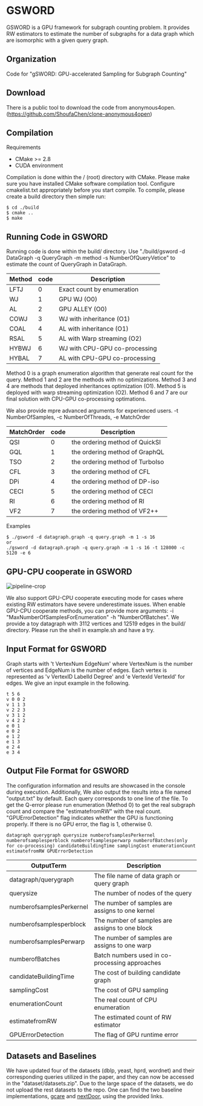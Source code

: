 # GSWORD
GSWORD is a GPU framework for subgraph counting problem. It provides RW estimators to estimate the number of subgraphs for a data graph which are isomorphic with a given query graph.

Organization
--------
Code for "gSWORD: GPU-accelerated Sampling for Subgraph Counting"

Download
--------
There is a public tool to download the code from anonymous4open. (https://github.com/ShoufaChen/clone-anonymous4open)

Compilation
--------

Requirements

* CMake &gt;= 2.8
* CUDA environment

Compilation is done within the / (root) directory with CMake. 
Please make sure you have installed CMake software compilation tool.
Configure cmakelist.txt appropriately before you start compile. 
To compile, please create a build directory then simple run:

```
$ cd ./build
$ cmake ..
$ make
```

Running Code in GSWORD
--------
Running code is done within the build/ directory. 
Use "./build/gsword -d DataGraph -q QueryGraph -m method -s NumberOfQueryVetice" to estimate the count of QueryGraph in DataGraph.

| Method | code | Description                   |
| ------ | ---- | ----------------------------- |
| LFTJ   | 0    | Exact count by enumeration    |
| WJ     | 1    | GPU WJ  (O0)                  |
| AL     | 2    | GPU ALLEY  (O0)               |
| COWJ   | 3    | WJ with inheritance (O1)      |
| COAL   | 4    | AL with inheritance (O1)      |
| RSAL   | 5    | AL with Warp streaming (O2)   |
| HYBWJ  | 6    | WJ with CPU-GPU co-processing |
| HYBAL  | 7    | AL with CPU-GPU co-processing |

Method 0 is a graph enumeration algorithm that generate real count for the query. Method 1 and 2 are the methods with no optimizations. Method 3 and 4 are methods that deployed inheritances optimization (O1). Method 5 is deployed with warp streaming optimization (O2). Method 6 and 7 are our final solution with CPU-GPU co-processing optimations.

We also provide mpre advanced arguments for experienced users. 
-t NumberOfSamples,  -c NumberOfThreads, -e MatchOrder

| MatchOrder | code | Description                     |
| ---------- | ---- | ------------------------------- |
| QSI        | 0    | the ordering method of QuickSI  |
| GQL        | 1    | the ordering method of GraphQL  |
| TSO        | 2    | the ordering method of TurboIso |
| CFL        | 3    | the ordering method of CFL      |
| DPi        | 4    | the ordering method of DP-iso   |
| CECI       | 5    | the ordering method of CECI     |
| RI         | 6    | the ordering method of RI       |
| VF2        | 7    | the ordering method of VF2++    |

Examples
```
$ ./gsword -d datagraph.graph -q query.graph -m 1 -s 16
or
./gsword -d datagraph.graph -q query.graph -m 1 -s 16 -t 128000 -c 5120 -e 6
```

GPU-CPU cooperate in GSWORD
--------

![pipeline-crop](https://github.com/Gibyeng/gsword/assets/19706360/8a96fc3d-0301-476e-a231-0fe89663ea32)

We also support GPU-CPU cooperate executing mode for cases where existing RW estimators have severe underestimate issues.
When enable GPU-CPU cooperate methods, you can provide more arguments: -i "MaxNumberOfSamplesForEnumeration" -h "NumberOfBatches". 
We provide a toy datagraph with 3112 vertices and 12519 edges in the build/ directory. Please run the shell in example.sh and have a try.

Input Format for GSWORD
--------
 Graph starts with 't VertexNum EdgeNum' where VertexNum is the number of vertices and EdgeNum is the number of edges. Each vertex is represented as 'v VertexID LabelId Degree' and 'e VertexId VertexId' for edges. We give an input example in the following.

```
t 5 6
v 0 0 2
v 1 1 3
v 2 2 3
v 3 1 2
v 4 2 2
e 0 1
e 0 2
e 1 2
e 1 3
e 2 4
e 3 4
```

Output File Format for GSWORD
--------
The configuration information and results are showcased in the console during execution. Additionally, We also output the results into a file named "output.txt" by default. Each query corresponds to one line of the file. To get the Q-error please run enumeration (Method 0) to get the real subgraph count and compare the "estimatefromRW" with the real count. "GPUErrorDetection" flag indicates whether the GPU is functioning properly. If there is no GPU error, the flag is 1, otherwise 0. 


```
datagraph querygraph querysize numberofsamplesPerkernel numberofsamplesperblock numberofsamplesperwarp numberofBatches(only for co-processing) candidateBuildingTime samplingCost enumerationCount estimatefromRW GPUErrorDetection
```

| OutputTerm               | Description                                     |
| ------------------------ | ----------------------------------------------- |
| datagraph/querygraph     | The file name of data graph or query graph      |
| querysize                | The number of nodes of the query                |
| numberofsamplesPerkernel | The number of samples are assigns to one kernel |
| numberofsamplesperblock  | The number of samples are assigns to one block  |
| numberofsamplesPerwarp   | The number of samples are assigns to one warp   |
| numberofBatches          | Batch numbers used in co-processing approaches  |
| candidateBuildingTime    | The cost of building candidate graph            |
| samplingCost             | The cost of GPU sampling                        |
| enumerationCount         | The real count of CPU enumeration               |
| estimatefromRW           | The estimated count of RW estimator             |
| GPUErrorDetection        | The flag of GPU runtime error                   |



Datasets and Baselines
--------
We have updated four of the datasets (dblp, yeast, hprd, wordnet) and their corresponding queries utilized in the paper, and they can now be accessed in the "dataset/datasets.zip". Due to the large space of the datasets, we do not upload the rest datasets to the repo. One can find the two baseline implementations, [gcare](https://github.com/yspark-dblab/gcare.git) and [nextDoor](https://github.com/plasma-umass/NextDoor), using the provided links. 
